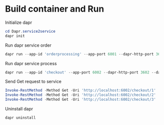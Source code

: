 # Build container and Run

Initialize dapr

```PowerShell
cd Dapr.service2service
dapr init
```

Run dapr service order

```PowerShell
dapr run --app-id 'orderprocessing' --app-port 6001 --dapr-http-port 3601 --dapr-grpc-port 60001 -- pwsh .\src\orderprocess_service\run.ps1
```

Run dapr service process

```PowerShell
dapr run --app-id 'checkout' --app-port 6002 --dapr-http-port 3602 --dapr-grpc-port 60002 -- pwsh .\src\checkout_service\run.ps1
```

Send Get request to service
```PowerShell
Invoke-RestMethod -Method Get -Uri 'http://localhost:6002/checkout/1'
Invoke-RestMethod -Method Get -Uri 'http://localhost:6002/checkout/2'
Invoke-RestMethod -Method Get -Uri 'http://localhost:6002/checkout/3'
```

Uninstall dapr

```PowerShell
dapr uninstall
```
